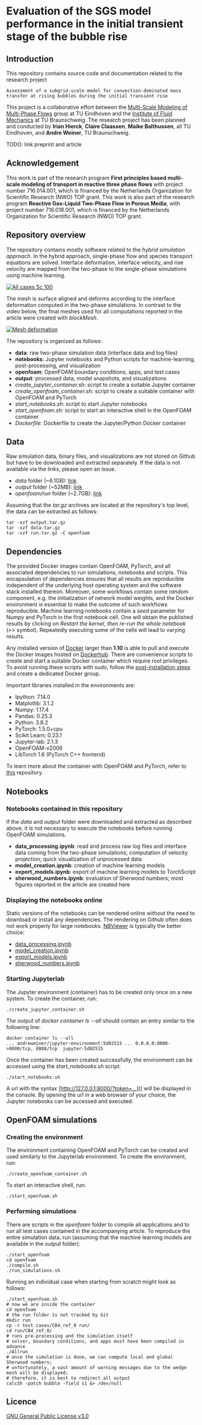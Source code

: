 # Evaluation of the SGS model performance in the initial transient stage of the bubble rise


## Introduction

This repository contains source code and documentation related to the research project

```
Assessment of a subgrid-scale model for convection-dominated mass transfer at rising bubbles during the initial transient rise
```
This project is a collaborative effort between the [Multi-Scale Modeling of Multi-Phase Flows](https://www.tue.nl/en/research/research-groups/multi-scale-modelling-of-multi-phase-flows/) group at TU Eindhoven and the [Institute of Fluid Mechanics](https://www.tu-braunschweig.de/ism) at TU Braunschweig. The research project has been planned and conducted by **Irian Hierck**, **Claire Claassen**, **Maike Balthussen**, all TU Eindhoven, and **Andre Weiner**, TU Braunschweig.

TODO: link preprint and article

## Acknowledgement

This work is part of the research program **First principles based multi-scale modeling of transport in reactive three phase flows** with project number 716.014.001, which is financed by the Netherlands Organization for Scientific Research (NWO) TOP grant. This work is also part of the research program **Reactive Gas-Liquid Two-Phase Flow in Porous Media**, with project number 716.018.001, which is financed by the Netherlands Organization for Scientific Research (NWO) TOP grant.

## Repository overview

The repository contains mostly software related to the *hybrid simulation approach*. In the hybrid approach, single-phase flow and species transport equations are solved. Interface deformation, interface velocity, and rise velocity are mapped from the two-phase to the single-phase simulations using machine learning.

[![All cases Sc 100](https://img.youtube.com/vi/qhxbkvM2jAI/0.jpg)](https://www.youtube.com/watch?v=qhxbkvM2jAI)

The mesh is surface aligned and deforms according to the interface deformation computed in the two-phase simulations. In contrast to the video below, the final meshes used for all computations reported in the article were created with *blockMesh*.

[![Mesh deformation](https://img.youtube.com/vi/ytD2Qs3fCxk/0.jpg)](https://www.youtube.com/watch?v=ytD2Qs3fCxk)

The repository is organized as follows:

- **data**: raw two-phase simulation data (interface data and log files)
- **notebooks**: Jupyter notebooks and Python scripts for machine-learning, post-processing, and visualization
- **openfoam**: OpenFOAM boundary conditions, apps, and test cases
- **output**: processed data, model snapshots, and visualizations
- *create_jupyter_container.sh*: script to create a suitable Jupyter container
- *create_openfoam_container.sh*: script to create a suitable container with OpenFOAM and PyTorch
- *start_notebooks.sh*: script to start Jupyter notebooks
- *start_openfoam.sh*: script to start an interactive shell in the OpenFOAM container
- *Dockerfile*: Dockerfile to create the Jupyter/Python Docker container

## Data

Raw simulation data, binary files, and visualizations are not stored on Github but have to be downloaded and extracted separately. If the data is not available via the links, please open an issue.

- *data* folder (~6.1GB): [link](https://cloudstorage.tu-braunschweig.de/getlink/fiJfFmo9H2M72ENvWXPgRt2J/data.tar.gz)
- *output* folder (~52MB): [link](https://cloudstorage.tu-braunschweig.de/getlink/fiM8N7wSfWVzpvnxVwctDpr1/output.tar.gz)
- *openfoam/run* folder (~2.7GB): [link](https://cloudstorage.tu-braunschweig.de/getlink/fi4F1PpKkMJUDWHxEBU4JqcU/run.tar.gz)

Assuming that the *tar.gz* archives are located at the repository's top level, the data can be extracted as follows:
```
tar -xzf output.tar.gz
tar -xzf data.tar.gz
tar -xzf run.tar.gz -C openfoam
```

## Dependencies

The provided Docker images contain OpenFOAM, PyTorch, and all associated dependencies to run simulations, notebooks and scripts. This encapsulation of dependencies ensures that all results are reproducible independent of the underlying host operating system and the software stack installed thereon. Moreover, some workflows contain some *random* component, e.g. the initialization of network model weights, and the Docker environment is essential to make the outcome of such workflows reproducible. Machine learning notebooks contain a *seed* parameter for Numpy and PyTorch in the first notebook cell. One will obtain the published results by clicking on *Restart the kernel, then re-run the whole notebook* (>> symbol). Repeatedly executing some of the cells will lead to varying results.

Any installed version of [Docker](https://docs.docker.com/install/) larger than **1.10** is able to pull and execute the Docker images hosted on [Dockerhub](https://hub.docker.com/r/andreweiner/jupyter-environment). There are convenience scripts to create and start a suitable Docker container which require root privileges. To avoid running these scripts with *sudo*, follow the [post-installation steps](https://docs.docker.com/install/linux/linux-postinstall/) and create a dedicated Docker group.

Important libraries installed in the environments are:

- Ipython: 7.14.0
- Matplotlib: 3.1.2
- Numpy: 1.17.4
- Pandas: 0.25.3
- Python: 3.8.2
- PyTorch: 1.5.0+cpu
- Scikit Learn: 0.23.1
- Jupyter-lab: 2.1.3
- OpenFOAM-v2006
- LibTorch 1.6 (PyTorch C++ frontend)

To learn more about the container with OpenFOAM and PyTorch, refer to [this](https://github.com/AndreWeiner/of_pytorch_docker) repository.

## Notebooks

### Notebooks contained in this repository

If the *data* and *output* folder were downloaded and extracted as described above, it is not necessary to execute the notebooks before running OpenFOAM simulations.

- **data_processing.ipynb**: read and process raw log files and interface data coming from the two-phase simulations; computation of velocity projection; quick visualization of unprocessed data
- **model_creation.ipynb**: creation of machine learning models
- **export_models.ipynb**: export of machine learning models to TorchScript
- **sherwood_numbers.ipynb**: evaluation of Sherwood numbers; most figures reported in the article are created here

### Displaying the notebooks online

Static versions of the notebooks can be rendered online without the need to download or install any dependencies. The rendering on Github often does not work properly for large notebooks. [NBViewer](https://nbviewer.jupyter.org/) is typically the better choice:

- [data_processing.ipynb](https://nbviewer.jupyter.org/github/AndreWeiner/sgs_model_test_transient/blob/master/notebooks/data_processing.ipynb)
- [model_creation.ipynb](https://nbviewer.jupyter.org/github/AndreWeiner/sgs_model_test_transient/blob/master/notebooks/model_creation.ipynb)
- [export_models.ipynb](https://nbviewer.jupyter.org/github/AndreWeiner/sgs_model_test_transient/blob/master/notebooks/export_models.ipynb)
- [sherwood_numbers.ipynb](https://nbviewer.jupyter.org/github/AndreWeiner/sgs_model_test_transient/blob/master/notebooks/sherwood_numbers.ipynb)

### Starting Jupyterlab

The Jupyter environment (container) has to be created only once on a new system. To create the container, run:
```
./create_jupyter_container.sh
```
The output of *docker container ls --all* should contain an entry similar to the following line:

```
docker container ls --all
... andreweiner/jupyter-environment:5d02515 ... 0.0.0.0:8000->8000/tcp, 8888/tcp  jupyter-5d02515
```
Once the container has been created successfully, the environment can be accessed using the *start_notebooks.sh* script:

```
./start_notebooks.sh
```
A url with the syntax [http://127.0.0.1:8000/?token=...]() will be displayed in the console. By opening the url in a web browser of your choice, the Jupyter notebooks can be accessed and executed.

## OpenFOAM simulations

### Creating the environment

The environment containing OpenFOAM and PyTorch can be created and used similarly to the Jupyterlab environment. To create the environment, run:

```
./create_openfoam_container.sh
```
To start an interactive shell, run:
```
./start_openfoam.sh
```

### Performing simulations

There are scripts in the *openfoam* folder to compile all applications and to run all test cases contained in the accompanying article. To reproduce the entire simulation data, run (assuming that the machine learning models are available in the *output* folder):
```
./start_openfoam
cd openfoam
./compile.sh
./run_simulations.sh
```
Running an individual case when starting from scratch might look as follows:

```
./start_openfoam.sh
# now we are inside the container
cd openfoam
# the run folder is not tracked by Git
mkdir run
cp -r test_cases/CB4_ref_0 run/
cd run/CB4_ref_0/
# runs pre-processing and the simulation itself
# solver, boundary conditions, and apps must have been compiled in advance
./Allrun
# once the simulation is done, we can compute local and global Sherwood numbers;
# unfortunately, a vast amount of warning messages due to the wedge mesh will be displayed;
# therefore, it is best to redirect all output
calcSh -patch bubble -field s1 &> /dev/null
```

## Licence

[GNU General Public License v3.0](https://github.com/AndreWeiner/sgs_model_test_transient/blob/master/LICENSE)
